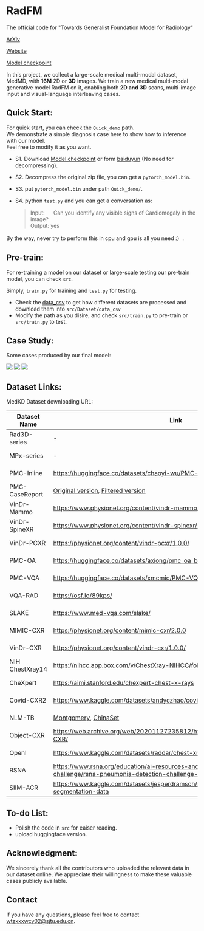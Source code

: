 # RadFM
The official code for "Towards Generalist Foundation Model for Radiology"

[ArXiv](http://arxiv.org/abs/2308.02463)

[Website](https://chaoyi-wu.github.io/RadFM/)

[Model checkpoint](https://huggingface.co/chaoyi-wu/RadFM)

In this project, we collect a large-scale medical multi-modal dataset, MedMD, with **16M** 2D or **3D** images. We train a new medical multi-modal generative model RadFM on it, enabling both **2D and 3D** scans, multi-image input and visual-language interleaving cases.

## Quick Start:

For quick start, you can check the `Quick_demo` path.   
We demonstrate a simple diagnosis case here to show how to inference with our model.   
Feel free to modify it as you want.

- S1. Download [Model checkpoint](https://huggingface.co/chaoyi-wu/RadFM) or form  [baiduyun](https://pan.baidu.com/s/1A-K5nXCbvWAVqvb6dLjYJg?pwd=q1eo) (No need for decompressing).
- S2. Decompress the original zip file, you can get a  `pytorch_model.bin`.
- S3. put `pytorch_model.bin` under path `Quick_demo/`.
- S4. python `test.py` and you can get a conversation as:   

    > Input: <img src="https://github.com/chaoyi-wu/RadFM/blob/main/Quick_demo/view1_frontal.jpg" style="width:15px;"/> Can you identify any visible signs of Cardiomegaly in the image?    
    > Output: yes 

By the way, never try to perform this in cpu and gpu is all you need :）.

## Pre-train:
For re-training a model on our dataset or large-scale testing our pre-train model, you can check ```src```.

Simply, ```train.py``` for training and ```test.py``` for testing.

* Check the [data_csv](https://huggingface.co/datasets/chaoyi-wu/RadFM_data_csv) to get how different datasets are processed and download them into `src/Dataset/data_csv` 
* Modify the path as you disire, and check ```src/train.py``` to pre-train or ```src/train.py``` to test.

## Case Study:

Some cases produced by our final model:

<img src="https://github.com/chaoyi-wu/RadFM/blob/main/Images/result_vqa.jpg"/>
<img src="https://github.com/chaoyi-wu/RadFM/blob/main/Images/result_report.jpg"/>
<img src="https://github.com/chaoyi-wu/RadFM/blob/main/Images/result_rationale.jpg"/>

## Dataset Links:
MedKD Dataset downloading URL:

| Dataset Name | Link | Access |
|--------------|------|--------|
| Rad3D-series | - | Restricted Access |
| MPx-series | - | Restricted Access |
| PMC-Inline | https://huggingface.co/datasets/chaoyi-wu/PMC-Inline | Open Access |
| PMC-CaseReport | [Original version](https://huggingface.co/datasets/chaoyi-wu/PMC-CaseReport_original), [Filtered version](https://huggingface.co/datasets/chaoyi-wu/PMC-CaseReport) | Open Access |
| VinDr-Mammo | https://www.physionet.org/content/vindr-mammo/1.0.0/ | Credentialed Access |
| VinDr-SpineXR | https://www.physionet.org/content/vindr-spinexr/1.0.0/ | Credentialed Access |
| VinDr-PCXR | https://physionet.org/content/vindr-pcxr/1.0.0/ | Credentialed Access |
| PMC-OA | https://huggingface.co/datasets/axiong/pmc_oa_beta | Open Access |
| PMC-VQA | https://huggingface.co/datasets/xmcmic/PMC-VQA | Open Access |
| VQA-RAD | https://osf.io/89kps/| Open Access |
| SLAKE | https://www.med-vqa.com/slake/ | Open Access |
| MIMIC-CXR | https://physionet.org/content/mimic-cxr/2.0.0 | Credentialed Access |
| VinDr-CXR | https://physionet.org/content/vindr-cxr/1.0.0/ | Credentialed Access |
| NIH ChestXray14 | https://nihcc.app.box.com/v/ChestXray-NIHCC/folder/36938765345 | Open Access |
| CheXpert | https://aimi.stanford.edu/chexpert-chest-x-rays | Open Access |
| Covid-CXR2 | https://www.kaggle.com/datasets/andyczhao/covidx-cxr2 | Open Access |
| NLM-TB | [Montgomery](https://openi.nlm.nih.gov/imgs/collections/NLM-MontgomeryCXRSet.zip), [ChinaSet](https://openi.nlm.nih.gov/imgs/collections/ChinaSet_AllFiles.zip) | Open Access |
| Object-CXR | https://web.archive.org/web/20201127235812/https://jfhealthcare.github.io/object-CXR/ | Open Access |
| OpenI | https://www.kaggle.com/datasets/raddar/chest-xrays-indiana-university | Open Access |
| RSNA| https://www.rsna.org/education/ai-resources-and-training/ai-image-challenge/rsna-pneumonia-detection-challenge-2018| Open Access |
| SIIM-ACR | https://www.kaggle.com/datasets/jesperdramsch/siim-acr-pneumothorax-segmentation-data| Open Access |

## To-do List:
- Polish the code in `src` for eaiser reading.
- upload huggingface version.

## Acknowledgment:
We sincerely thank all the contributors who uploaded the relevant data in our dataset online. We appreciate their willingness to make these valuable cases publicly available.

## Contact
If you have any questions, please feel free to contact wtzxxxwcy02@sjtu.edu.cn.
